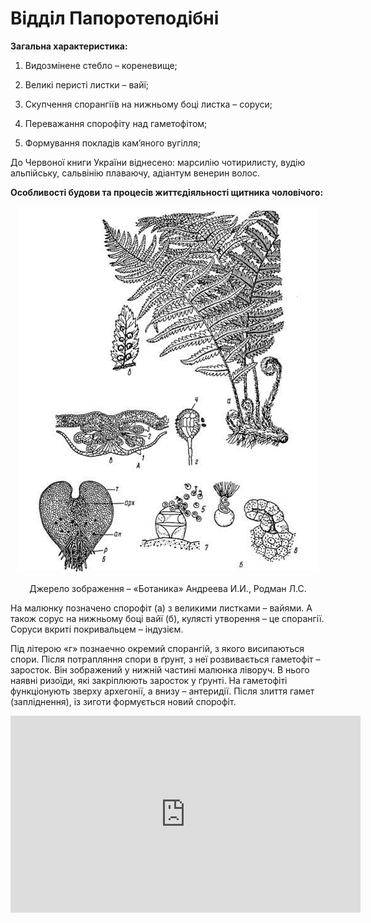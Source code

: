# Відділ Папоротеподібні

**Загальна характеристика:**

1.  Видозмінене стебло – кореневище;

2.  Великі перисті листки – вайї;

3.  Скупчення спорангіїв на нижньому боці листка – соруси;

4.  Переважання спорофіту над гаметофітом;

5.  Формування покладів кам’яного вугілля;

До Червоної книги України віднесено: марсилію чотирилисту, вудію альпійську, сальвінію плаваючу, адіантум венерин волос.

**Особливості будови та процесів життєдіяльності щитника чоловічого:**

<div align="center">
<img src="pic6.jpg">
<p>Джерело зображення – <span class="p1">«Ботаника» Андреева И.И., Родман Л.С.</span></p>
</div>

На малюнку позначено спорофіт (а) з великими листками – <span class="p1">вайями</span>. А також <span class="p1">сорус</span> на нижньому боці вайї (б), кулясті утворення – це спорангії. Соруси вкриті покривальцем – <span class="p1">індузієм</span>.

Під літерою «г» познаечно окремий спорангій, з якого висипаються спори. Після потрапляння спори в ґрунт, з неї розвивається гаметофіт – заросток. Він зображений у нижній частині малюнка ліворуч. В нього наявні ризоїди, які закріплюють заросток у ґрунті. На гаметофіті функціонують зверху архегонії, а внизу – антеридії. Після злиття гамет (запліднення), із зиготи формується новий спорофіт.


<div class="fluidMedia">
<iframe align="center" width="560" height="315" src="https://www.youtube.com/embed/kCVCAg3qbSc" frameborder="0" allowfullscreen></iframe>
</div>
<div class="popup">
</div>